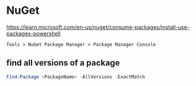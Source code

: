# NuGet

https://learn.microsoft.com/en-us/nuget/consume-packages/install-use-packages-powershell

```
Tools > NuGet Package Manager > Package Manager Console
```

## find all versions of a package
```powershell
Find-Package <PackageName> -AllVersions -ExactMatch
```
